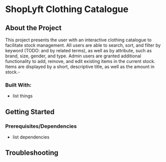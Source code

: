 # ShopLyft Clothing Catalogue
## About the Project
This project presents the user with an interactive clothing catalogue to facilitate stock management. All users are able to search, sort, and filter by keyword (TODO: and by related terms), as well as by attribute, such as brand, size, gender, and type. Admin users are granted additional functionality to add, remove, and edit existing items in the current stock. Items are displayed by a short, descriptive title, as well as the amount in stock.- 

### Built With:
- list things

## Getting Started
### Prerequisites/Dependencies
- list dependencies

## Troubleshooting